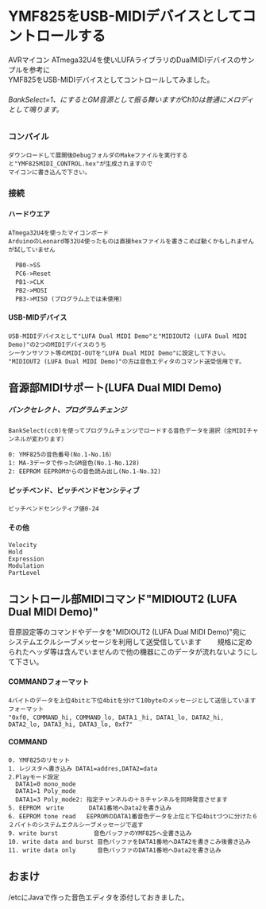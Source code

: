 # YMF825をUSB-MIDIデバイスとしてコントロールする

AVRマイコン ATmega32U4を使いLUFAライブラリのDualMIDIデバイスのサンプルを参考に  
YMF825をUSB-MIDIデバイスとしてコントロールしてみました。  
###### BankSelect=1、にするとGM音源として振る舞いますがCh10は普通にメロディとして鳴ります。

### コンパイル
    ダウンロードして展開後DebugフォルダのMakeファイルを実行すると"YMF825MIDI_CONTROL.hex"が生成されますので  
    マイコンに書き込んで下さい。

### 接続

#### ハードウエア
    ATmega32U4を使ったマイコンボード  
    ArduinoのLeonard等32U4使ったものは直接hexファイルを書きこめば動くかもしれませんが試していません
    
      PB0->SS　　
      PC6->Reset　　
      PB1->CLK　　
      PB2->MOSI　　
      PB3->MISO (プログラム上では未使用）

#### USB-MIDデバイス
    USB-MIDIデバイスとして"LUFA Dual MIDI Demo"と"MIDIOUT2 (LUFA Dual MIDI Demo)"の2つのMIDIデバイスのうち
    シーケンサソフト等のMIDI-OUTを"LUFA Dual MIDI Demo"に設定して下さい。  
    "MIDIOUT2 (LUFA Dual MIDI Demo)"の方は音色エディタのコマンド送受信用です。

## 音源部MIDIサポート(LUFA Dual MIDI Demo)

##### バンクセレクト、プログラムチェンジ　　
    BankSelect(cc0)を使ってプログラムチェンジでロードする音色データを選択（全MIDIチャンネルが変わります）

    0: YMF825の音色番号(No.1-No.16）   
    1: MA-3データで作ったGM音色(No.1-No.128)   
    2: EEPROM EEPROMからの音色読み出し(No.1-No.32)  

#### ピッチベンド、ピッチベンドセンシティブ
    ピッチベンドセンシティブ値0-24

#### その他
    Velocity
    Hold
    Expression
    Modulation
    PartLevel
    
## コントロール部MIDIコマンド"MIDIOUT2 (LUFA Dual MIDI Demo)"
音原設定等のコマンドやデータを"MIDIOUT2 (LUFA Dual MIDI Demo)"宛に  
システムエクルシーブメッセージを利用して送受信しています　　
規格に定められたヘッダ等は含んでいませんので他の機器にこのデータが流れないようにして下さい。

#### COMMANDフォーマット
    4バイトのデータを上位4bitと下位4bitを分けて10byteのメッセージとして送信しています 
    フォーマット 
    "0xf0, COMMAND_hi, COMMAND_lo, DATA１_hi, DATA1_lo, DATA2_hi, DATA2_lo, DATA3_hi, DATA3_lo, 0xf7"
#### COMMAND
    0. YMF825のリセット
    1. レジスタへ書き込み DATA1=addres,DATA2=data
    2.Playモード設定
      DATA1=0 mono_mode
      DATA1=1 Poly_mode
      DATA1=3 Poly_mode2: 指定チャンネルの＋８チャンネルを同時発音させます
    5. EEPROM　write       DATA1番地へData2を書き込み
    6. EEPROM tone read   EEPROMのDATA1番音色データを上位と下位4bitづつに分けた６２バイトのシステムエクルシーブメッセージで返す
    9. write burst          音色バッファのYMF825へ全書き込み
    10. write data and burst 音色バッファをDATA1番地へDATA2を書きこみ後書き込み
    11. write data only      音色バッファのDATA1番地へData2を書き込み
    
 ## おまけ
 /etcにJavaで作った音色エディタを添付しておきました。
